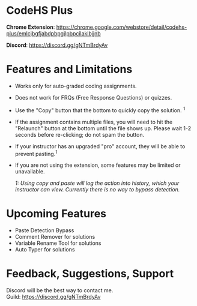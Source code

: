 # CodeHS Plus

**Chrome Extension**: https://chrome.google.com/webstore/detail/codehs-plus/emlcjbgfjabdpbpgjlpbpcilaklbjjnb

**Discord**: https://discord.gg/gNTmBrdyAv

# Features and Limitations

 - Works only for auto-graded coding assignments.
 - Does not work for FRQs (Free Response Questions) or quizzes.
 - Use the "Copy" button that the bottom to quickly copy the solution. <sup>1</sup>
 - If the assignment contains multiple files, you will need to hit the "Relaunch" button at the bottom until the file shows up. Please wait 1-2 seconds before re-clicking; do not spam the button.
 - If your instructor has an upgraded "pro" account, they will be able to prevent pasting.<sup>1</sup>
 - If you are not using the extension, some features may be limited or unavailable.

	*1: Using copy and paste will log the action into history, which your instructor can view. Currently there is no way to bypass detection.*


# Upcoming Features

 - Paste Detection Bypass
 - Comment Remover for solutions
 - Variable Rename Tool for solutions
 - Auto Typer for solutions

# Feedback, Suggestions, Support
Discord will be the best way to contact me. <br>
Guild: https://discord.gg/gNTmBrdyAv
